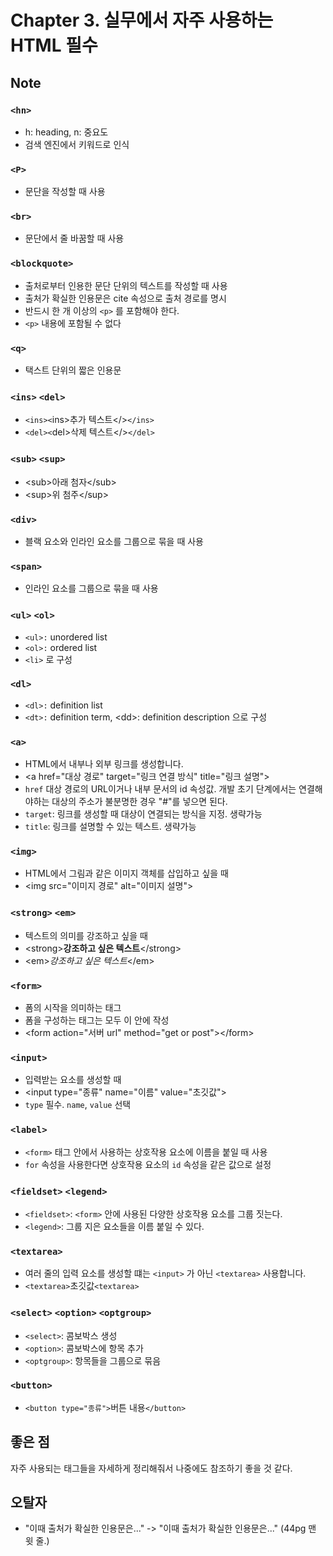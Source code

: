 # Chapter 3. 실무에서 자주 사용하는 HTML 필수

## Note

### `<hn>`

- h: heading, n: 중요도
- 검색 엔진에서 키워드로 인식

### `<P>`

- 문단을 작성할 때 사용

### `<br>`

- 문단에서 줄 바꿈할 때 사용

### `<blockquote>`

- 출처로부터 인용한 문단 단위의 텍스트를 작성할 때 사용
- 출처가 확실한 인용문은 cite 속성으로 출처 경로를 명시
- 반드시 한 개 이상의 `<p>` 를 포함해야 한다.
- `<p>` 내용에 포함될 수 없다

### `<q>`

- 택스트 단위의 짧은 인용문

### `<ins>` `<del>`

- `<ins><`ins>추가 텍스트</>`</ins>`
- `<del><`del>삭제 텍스트</>`</del>`

### `<sub>` `<sup>`

- \<sub>아래 첨자\</sub>
- \<sup>위 첨주\</sup>

### `<div>`

- 블랙 요소와 인라인 요소를 그룹으로 묶을 때 사용

### `<span>`

- 인라인 요소를 그룹으로 묶을 때 사용

### `<ul>` `<ol>`

- `<ul>:` unordered list
- `<ol>:` ordered list
- `<li>` 로 구성

### `<dl>`

- `<dl>:` definition list
- `<dt>:` definition term, \<dd>: definition description 으로 구성

### `<a>`

- HTML에서 내부나 외부 링크를 생성합니다.
- \<a href="대상 경로" target="링크 연결 방식" title="링크 설명"></a>
- `href` 대상 경로의 URL이거나 내부 문서의 id 속성값. 개발 초기 단계에서는 연결해야하는 대상의 주소가 불분명한 경우 "#"를 넣으면 된다.
- `target`: 링크를 생성할 때 대상이 연결되는 방식을 지정. 생략가능
- `title`: 링크를 설명할 수 있는 텍스트. 생략가능

### `<img>`

- HTML에서 그림과 같은 이미지 객체를 삽입하고 싶을 때
- \<img src="이미지 경로" alt="이미지 설명">

### `<strong>` `<em>`

- 텍스트의 의미를 강조하고 싶을 때
- \<strong><strong>강조하고 싶은 텍스트</strong>\</strong>
- \<em><em>강조하고 싶은 텍스트</em>\</em>

### `<form>`

- 폼의 시작을 의미하는 태그
- 폼을 구성하는 태그는 모두 이 안에 작성
- \<form action="서버 url" method="get or post">\</form>

### `<input>`

- 입력받는 요소를 생성할 때
- \<input type="종류" name="이름" value="초깃값">
- `type` 필수. `name`, `value` 선택

### `<label>`

- `<form>` 태그 안에서 사용하는 상호작용 요소에 이름을 붙일 때 사용
- `for` 속성을 사용한다면 상호작용 요소의 `id` 속성을 같은 값으로 설정

### `<fieldset>` `<legend>`

- `<fieldset>`: `<form>` 안에 사용된 다양한 상호작용 요소를 그룹 짓는다.
- `<legend>`: 그룹 지은 요소들을 이름 붙일 수 있다.

### `<textarea>`

- 여러 줄의 입력 요소를 생성할 떄는 `<input>` 가 아닌 `<textarea>` 사용합니다.
- `<textarea>`초깃값`<textarea>`

### `<select>` `<option>` `<optgroup>`

- `<select>`: 콤보박스 생성
- `<option>`: 콤보박스에 항목 추가
- `<optgroup>`: 항목들을 그룹으로 묶음

### `<button>`

- `<button type="종류">`버튼 내용`</button>`

## 좋은 점

자주 사용되는 태그들을 자세하게 정리해줘서 나중에도 참조하기 좋을 것 같다.

## 오탈자

- "이때 출처가 확실한 인용문은..." -> "이때 출처가 확실한 인용문은..." (44pg 맨 윗 줄.)
